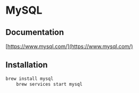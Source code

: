 # MySQL

## Documentation

[https://www.mysql.com/](https://www.mysql.com/)

## Installation

```bash
brew install mysql
    brew services start mysql
```
